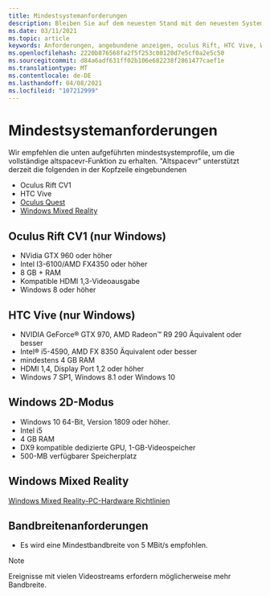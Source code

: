 ```yaml
---
title: Mindestsystemanforderungen
description: Bleiben Sie auf dem neuesten Stand mit den neuesten Systemanforderungen für altspacevr auf den Geräten, auf denen sich das Betriebssystem, oculus-und HTC Vive-Geräte befinden.
ms.date: 03/11/2021
ms.topic: article
keywords: Anforderungen, angebundene anzeigen, oculus Rift, HTC Vive, Windows 2D-Modus
ms.openlocfilehash: 2220b876568fa2f5f253c08120d7e5cf0a2e5c50
ms.sourcegitcommit: d84a6adf631ff02b106e682238f2861477caef1e
ms.translationtype: MT
ms.contentlocale: de-DE
ms.lasthandoff: 04/08/2021
ms.locfileid: "107212999"
---
```

# <a name="minimum-system-requirements"></a>Mindestsystemanforderungen

Wir empfehlen die unten aufgeführten mindestsystemprofile, um die vollständige altspacevr-Funktion zu erhalten. "Altspacevr" unterstützt derzeit die folgenden in der Kopfzeile eingebundenen

* Oculus Rift CV1
* HTC Vive
* [Oculus Quest](oculus-installation.md)
* [Windows Mixed Reality](wmr-installation.md)

## <a name="oculus-rift-cv1-windows-only"></a>Oculus Rift CV1 (nur Windows)

* NVidia GTX 960 oder höher 
* Intel I3-6100/AMD FX4350 oder höher 
* 8 GB + RAM 
* Kompatible HDMI 1,3-Videoausgabe 
* Windows 8 oder höher 

## <a name="htc-vive-windows-only"></a>HTC Vive (nur Windows)

* NVIDIA GeForce® GTX 970, AMD Radeon™ R9 290 Äquivalent oder besser
* Intel® i5-4590, AMD FX 8350 Äquivalent oder besser   
* mindestens 4 GB RAM
* HDMI 1,4, Display Port 1,2 oder höher
* Windows 7 SP1, Windows 8.1 oder Windows 10

## <a name="windows-2d-mode"></a>Windows 2D-Modus

* Windows 10 64-Bit, Version 1809 oder höher.
* Intel i5
* 4 GB RAM
* DX9 kompatible dedizierte GPU, 1-GB-Videospeicher
* 500-MB verfügbarer Speicherplatz 

## <a name="windows-mixed-reality"></a>Windows Mixed Reality

[Windows Mixed Reality-PC-Hardware Richtlinien](https://docs.microsoft.com/windows/mixed-reality/enthusiast-guide/windows-mixed-reality-minimum-pc-hardware-compatibility-guidelines)

## <a name="bandwidth-requirements"></a>Bandbreitenanforderungen

* Es wird eine Mindestbandbreite von 5 MBit/s empfohlen.

> [!NOTE]
> Ereignisse mit vielen Videostreams erfordern möglicherweise mehr Bandbreite.